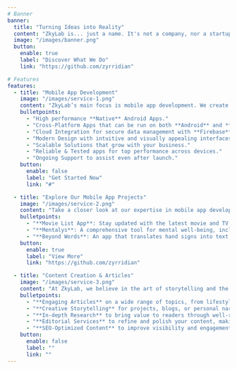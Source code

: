```yaml
---
# Banner
banner:
  title: "Turning Ideas into Reality"
  content: "ZkyLab is... just a name. It's not a company, nor a startup. It's simply a name. No deep meaning. No fancy backstory. Yet, we somehow build mobile apps, games, tech blogs, overly long blogs about absolutely nothing, random stuff nobody asked for, and, well, other things we can’t even explain. Don’t ask why. Just roll with it."
  image: "/images/banner.png"
  button:
    enable: true
    label: "Discover What We Do"
    link: "https://github.com/zyrridian"

# Features
features:
  - title: "Mobile App Development"
    image: "/images/service-1.png"
    content: "ZkyLab’s main focus is mobile app development. We create tailored, high-performance apps that deliver seamless experiences and grow with your business. Here's what we offer:"
    bulletpoints:
      - "High performance **Native** Android Apps."
      - "Cross-Platform Apps that can be run on both **Android** and **iOS**."
      - "Cloud Integration for secure data management with **Firebase**."
      - "Modern Design with intuitive and visually appealing interfaces."
      - "Scalable Solutions that grow with your business."
      - "Reliable & Tested apps for top performance across devices."
      - "Ongoing Support to assist even after launch."
    button:
      enable: false
      label: "Get Started Now"
      link: "#"

  - title: "Explore Our Mobile App Projects"
    image: "/images/service-2.png"
    content: "Take a closer look at our expertise in mobile app development. From innovative designs to seamless functionality, our projects showcase the quality and versatility of our work. Below are some examples of the apps we’ve developed:"
    bulletpoints:
      - "**Movie List App**: Stay updated with the latest movie and TV series recommendations."
      - "**Mentalys**: A comprehensive tool for mental well-being, including voice analysis, expert consultation, and resources."
      - "**Beyond Words**: An app that translates hand signs into text, bridging communication gaps."
    button:
      enable: true
      label: "View More"
      link: "https://github.com/zyrridian"

  - title: "Content Creation & Articles"
    image: "/images/service-3.png"
    content: "At ZkyLab, we believe in the art of storytelling and the impact of well-crafted content. Whether it’s creating informative articles, thought-provoking stories, or engaging blog posts, we specialize in delivering content that connects with readers. Here’s what we offer:"
    bulletpoints:
      - "**Engaging Articles** on a wide range of topics, from lifestyle to technology."
      - "**Creative Storytelling** for projects, blogs, or personal narratives."
      - "**In-depth Research** to bring value to readers through well-researched content."
      - "**Editorial Services** to refine and polish your content, making it ready for publication."
      - "**SEO-Optimized Content** to improve visibility and engagement."
    button:
      enable: false
      label: ""
      link: ""
---
```

